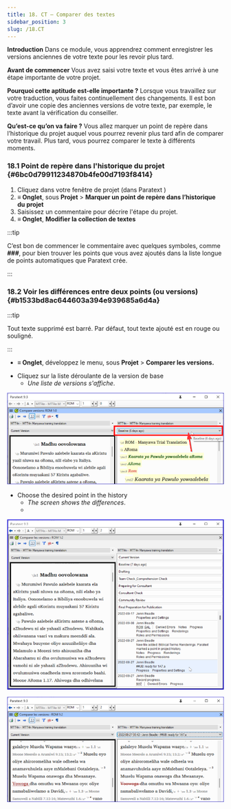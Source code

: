 ```yaml
---
title: 18. CT – Comparer des textes
sidebar_position: 3
slug: /18.CT
---
```




**Introduction** Dans ce module, vous apprendrez comment enregistrer les versions anciennes de votre texte pour les revoir plus tard.


**Avant de commencer** Vous avez saisi votre texte et vous êtes arrivé à une étape importante de votre projet.


**Pourquoi cette aptitude est-elle importante ?** Lorsque vous travaillez sur votre traduction, vous faites continuellement des changements. Il est bon d’avoir une copie des anciennes versions de votre texte, par exemple, le texte avant la vérification du conseiller.


**Qu’est-ce qu’on va faire ?** Vous allez marquer un point de repère dans l’historique du projet auquel vous pourrez revenir plus tard afin de comparer votre travail. Plus tard, vous pourrez comparer le texte à différents moments.


### 18.1 Point de repère dans l'historique du projet {#6bc0d79911234870b4fe00d7193f8414}

1. Cliquez dans votre fenêtre de projet (dans Paratext )
2. **≡ Onglet**, sous **Projet** &gt; **Marquer un point de repère dans l’historique du projet**
3. Saisissez un commentaire pour décrire l'étape du projet.
4. **≡ Onglet**, **Modifier la collection de textes**  

:::tip

C’est bon de commencer le commentaire avec quelques symboles, comme **\#\#\#**, pour bien trouver les points que vous avez ajoutés dans la liste longue de points automatiques que Paratext crée.

:::




### 18.2 Voir les différences entre deux points (ou versions) {#b1533bd8ac644603a394e939685a6d4a}


:::tip

Tout texte supprimé est barré. Par défaut, tout texte ajouté est en rouge ou souligné.

:::



- **≡ Onglet**, développez le menu, sous **Projet** &gt; **Comparer les versions.**

<div class='notion-row'>
<div class='notion-column' style={{width: 'calc((100% - (min(32px, 4vw) * 1)) * 0.5)'}}>

- Cliquez sur la liste déroulante de la version de base
    - _Une liste de versions s'affiche_.

</div><div className='notion-spacer'></div>

<div class='notion-column' style={{width: 'calc((100% - (min(32px, 4vw) * 1)) * 0.5)'}}>


![](./9214547.png)


</div><div className='notion-spacer'></div>
</div>


<div class='notion-row'>
<div class='notion-column' style={{width: 'calc((100% - (min(32px, 4vw) * 1)) * 0.5000000000000001)'}}>

- Choose the desired point in the history
    - _The screen shows the differences_.
    - 

</div><div className='notion-spacer'></div>

<div class='notion-column' style={{width: 'calc((100% - (min(32px, 4vw) * 1)) * 0.5)'}}>


![](./1950342118.png)



![](./621740961.png)


</div><div className='notion-spacer'></div>
</div>

